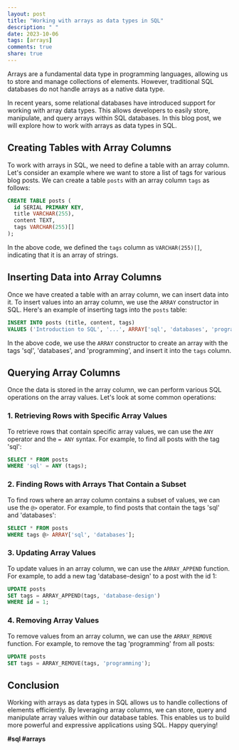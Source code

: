 ```yaml
---
layout: post
title: "Working with arrays as data types in SQL"
description: " "
date: 2023-10-06
tags: [arrays]
comments: true
share: true
---
```


Arrays are a fundamental data type in programming languages, allowing us to store and manage collections of elements. However, traditional SQL databases do not handle arrays as a native data type. 

In recent years, some relational databases have introduced support for working with array data types. This allows developers to easily store, manipulate, and query arrays within SQL databases. In this blog post, we will explore how to work with arrays as data types in SQL.

## Creating Tables with Array Columns

To work with arrays in SQL, we need to define a table with an array column. Let's consider an example where we want to store a list of tags for various blog posts. We can create a table `posts` with an array column `tags` as follows:

```sql
CREATE TABLE posts (
  id SERIAL PRIMARY KEY,
  title VARCHAR(255),
  content TEXT,
  tags VARCHAR(255)[]
);
```

In the above code, we defined the `tags` column as `VARCHAR(255)[]`, indicating that it is an array of strings.

## Inserting Data into Array Columns

Once we have created a table with an array column, we can insert data into it. To insert values into an array column, we use the `ARRAY` constructor in SQL. Here's an example of inserting tags into the `posts` table:

```sql
INSERT INTO posts (title, content, tags)
VALUES ('Introduction to SQL', '...', ARRAY['sql', 'databases', 'programming']);
```

In the above code, we use the `ARRAY` constructor to create an array with the tags 'sql', 'databases', and 'programming', and insert it into the `tags` column.

## Querying Array Columns

Once the data is stored in the array column, we can perform various SQL operations on the array values. Let's look at some common operations:

### 1. Retrieving Rows with Specific Array Values

To retrieve rows that contain specific array values, we can use the `ANY` operator and the `= ANY` syntax. For example, to find all posts with the tag 'sql':

```sql
SELECT * FROM posts
WHERE 'sql' = ANY (tags);
```

### 2. Finding Rows with Arrays That Contain a Subset

To find rows where an array column contains a subset of values, we can use the `@>` operator. For example, to find posts that contain the tags 'sql' and 'databases':

```sql
SELECT * FROM posts
WHERE tags @> ARRAY['sql', 'databases'];
```

### 3. Updating Array Values

To update values in an array column, we can use the `ARRAY_APPEND` function. For example, to add a new tag 'database-design' to a post with the id 1:

```sql
UPDATE posts
SET tags = ARRAY_APPEND(tags, 'database-design')
WHERE id = 1;
```

### 4. Removing Array Values

To remove values from an array column, we can use the `ARRAY_REMOVE` function. For example, to remove the tag 'programming' from all posts:

```sql
UPDATE posts
SET tags = ARRAY_REMOVE(tags, 'programming');
```

## Conclusion

Working with arrays as data types in SQL allows us to handle collections of elements efficiently. By leveraging array columns, we can store, query and manipulate array values within our database tables. This enables us to build more powerful and expressive applications using SQL. Happy querying!

**#sql #arrays**